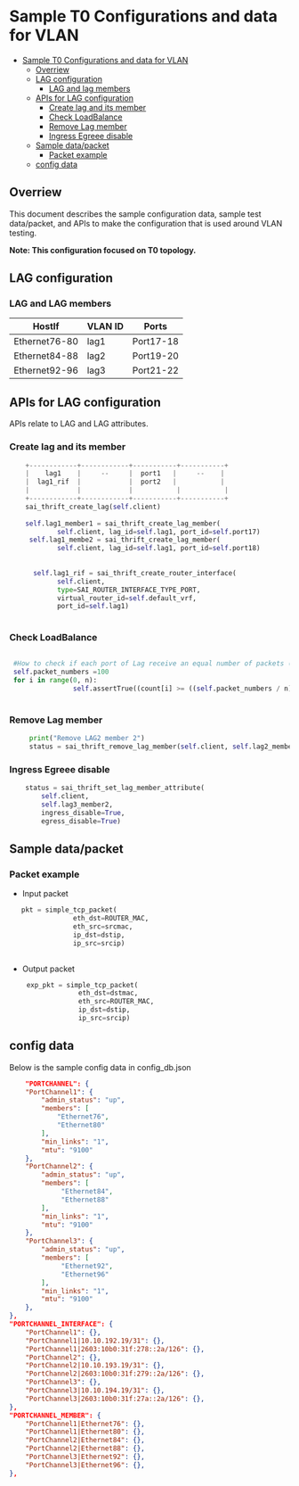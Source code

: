 # Sample T0 Configurations and data for VLAN
- [Sample T0 Configurations and data for VLAN](#sample-t0-configurations-and-data-for-vlan)
  - [Overriew](#overriew)
  - [LAG configuration](#lag-configuration)
    - [LAG and lag members](#lag-and-lag-members)
  - [APIs for LAG configuration](#apis-for-lag-configuration)
    - [Create lag and its member](#create-lag-and-its-member)
    - [Check LoadBalance](#check-loadBalance)
    - [Remove Lag member](#remove-lag-member)
    - [Ingress Egreee disable](#ingress-egreee-disable)
  - [Sample data/packet](#sample-datapacket)
    - [Packet example](#packet-example)
  - [config data](#config-data)
## Overriew
This document describes the sample configuration data, sample test data/packet, and APIs to make the configuration that is used around VLAN testing.

**Note: This configuration focused on T0 topology.**

## LAG configuration

### LAG and LAG members

|HostIf|VLAN ID|Ports|
|-|-|-|
|Ethernet76-80|lag1|Port17-18|
|Ethernet84-88|lag2|Port19-20|
|Ethernet92-96|lag3|Port21-22|

## APIs for LAG configuration
APIs relate to LAG and LAG attributes.

### Create lag and its member
```Python
    +------------+------------+-----------+-----------+
    |    lag1    |     --     |  port1   |     --    |
    |  lag1_rif  |            |  port2   |           |
    |            |            |           |           |
    +------------+------------+-----------+-----------+
    sai_thrift_create_lag(self.client)
    
    self.lag1_member1 = sai_thrift_create_lag_member(
            self.client, lag_id=self.lag1, port_id=self.port17)
     self.lag1_membe2 = sai_thrift_create_lag_member(
            self.client, lag_id=self.lag1, port_id=self.port18)
  
           
      self.lag1_rif = sai_thrift_create_router_interface(
            self.client,
            type=SAI_ROUTER_INTERFACE_TYPE_PORT,
            virtual_router_id=self.default_vrf,
            port_id=self.lag1)
      
```
### Check LoadBalance

```python

 #How to check if each port of Lag receive an equal number of packets (if we have n members in a Lag)
 self.packet_numbers =100
 for i in range(0, n):
                self.assertTrue((count[i] >= ((self.packet_numbers / n) * 0.7)),
 

```
### Remove Lag member

```python
     print("Remove LAG2 member 2")
     status = sai_thrift_remove_lag_member(self.client, self.lag2_member2)
```

### Ingress Egreee disable
```python
    status = sai_thrift_set_lag_member_attribute(
        self.client,
        self.lag3_member2,
        ingress_disable=True,
        egress_disable=True)

```

## Sample data/packet

### Packet example
- Input packet 
```Python
   pkt = simple_tcp_packet(
                eth_dst=ROUTER_MAC,
                eth_src=srcmac,
                ip_dst=dstip,
                ip_src=srcip) 
                

```

- Output packet
  ```Python
   exp_pkt = simple_tcp_packet(
                eth_dst=dstmac,
                eth_src=ROUTER_MAC,
                ip_dst=dstip,
                ip_src=srcip)
  ```

## config data

Below is the sample config data in config_db.json

```JSON
    "PORTCHANNEL": {
    "PortChannel1": {
        "admin_status": "up",
        "members": [
            "Ethernet76",
            "Ethernet80"
        ],
        "min_links": "1",
        "mtu": "9100"
    },
    "PortChannel2": {
        "admin_status": "up",
        "members": [
             "Ethernet84",
             "Ethernet88"
        ],
        "min_links": "1",
        "mtu": "9100"
    },
    "PortChannel3": {
        "admin_status": "up",
        "members": [
             "Ethernet92",
             "Ethernet96"
        ],
        "min_links": "1",
        "mtu": "9100"
    },
},
"PORTCHANNEL_INTERFACE": {
    "PortChannel1": {},
    "PortChannel1|10.10.192.19/31": {},
    "PortChannel1|2603:10b0:31f:278::2a/126": {},
    "PortChannel2": {},
    "PortChannel2|10.10.193.19/31": {},
    "PortChannel2|2603:10b0:31f:279::2a/126": {},
    "PortChannel3": {},
    "PortChannel3|10.10.194.19/31": {},
    "PortChannel3|2603:10b0:31f:27a::2a/126": {},
},
"PORTCHANNEL_MEMBER": {
    "PortChannel1|Ethernet76": {},
    "PortChannel1|Ethernet80": {},
    "PortChannel2|Ethernet84": {},
    "PortChannel2|Ethernet88": {},
    "PortChannel3|Ethernet92": {},
    "PortChannel3|Ethernet96": {},
},
```
